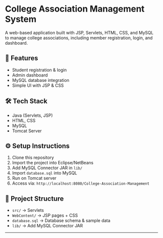# College Association Management System

A web-based application built with JSP, Servlets, HTML, CSS, and MySQL to manage college associations, including member registration, login, and dashboard.

## 🚀 Features
- Student registration & login
- Admin dashboard
- MySQL database integration
- Simple UI with JSP & CSS

## 🛠 Tech Stack
- Java (Servlets, JSP)
- HTML, CSS
- MySQL
- Tomcat Server

## ⚙️ Setup Instructions
1. Clone this repository
2. Import the project into Eclipse/NetBeans
3. Add MySQL Connector JAR in `lib/`
4. Import `database.sql` into MySQL
5. Run on Tomcat server
6. Access via: `http://localhost:8080/College-Association-Management`

## 📂 Project Structure
- `src/` → Servlets
- `WebContent/` → JSP pages + CSS
- `database.sql` → Database schema & sample data
- `lib/` → Add MySQL Connector JAR

---
